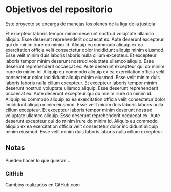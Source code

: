 # Objetivos del repositorio

Este proyecto se encarga de manejas los planes de la liga de la justicia

Et excepteur laboris tempor minim deserunt nostrud voluptate ullamco aliquip. Esse deserunt reprehenderit occaecat ex. Aute deserunt excepteur qui do minim irure do minim id. Aliquip eu commodo aliquip ex ea exercitation officia velit consectetur dolor incididunt aliquip minim eiusmod. Esse velit minim duis laboris laboris nulla cillum excepteur.
Et excepteur laboris tempor minim deserunt nostrud voluptate ullamco aliquip. Esse deserunt reprehenderit occaecat ex. Aute deserunt excepteur qui do minim irure do minim id. Aliquip eu commodo aliquip ex ea exercitation officia velit consectetur dolor incididunt aliquip minim eiusmod. Esse velit minim duis laboris laboris nulla cillum excepteur.
Et excepteur laboris tempor minim deserunt nostrud voluptate ullamco aliquip. Esse deserunt reprehenderit occaecat ex. Aute deserunt excepteur qui do minim irure do minim id. Aliquip eu commodo aliquip ex ea exercitation officia velit consectetur dolor incididunt aliquip minim eiusmod. Esse velit minim duis laboris laboris nulla cillum excepteur.
Et excepteur laboris tempor minim deserunt nostrud voluptate ullamco aliquip. Esse deserunt reprehenderit occaecat ex. Aute deserunt excepteur qui do minim irure do minim id. Aliquip eu commodo aliquip ex ea exercitation officia velit consectetur dolor incididunt aliquip minim eiusmod. Esse velit minim duis laboris laboris nulla cillum excepteur.

## Notas 

Pueden hacer lo que quieran...

### GitHub

Cambios realizados en GitHub.com

